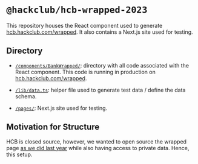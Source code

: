 # `@hackclub/hcb-wrapped-2023`

This repository houses the React component used to generate [hcb.hackclub.com/wrapped](https://hcb.hackclub.com/wrapped). It also contains a Next.js site used for testing.

## Directory

- [`/components/BankWrapped/`](/components/BankWrapped/): directory with all code associated with the React component. This code is running in production on [hcb.hackclub.com/wrapped](https://hcb.hackclub.com/wrapped).

- [`/lib/data.ts`](/lib/data.ts): helper file used to generate test data / define the data schema.

- [`/pages/`](/pages): Next.js site used for testing.

## Motivation for Structure

HCB is closed source, however, we wanted to open source the wrapped page [as we did last year](https://github.com/hackclub/hcb-wrapped-2022) while also having access to private data. Hence, this setup.
